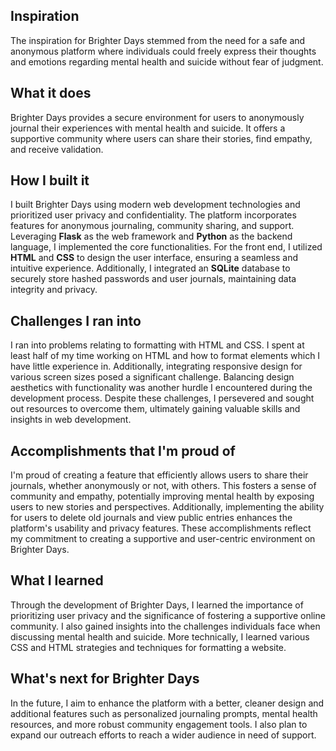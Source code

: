 ## Inspiration
The inspiration for Brighter Days stemmed from the need for a safe and anonymous platform where individuals could freely express their thoughts and emotions regarding mental health and suicide without fear of judgment.

## What it does
Brighter Days provides a secure environment for users to anonymously journal their experiences with mental health and suicide. It offers a supportive community where users can share their stories, find empathy, and receive validation.

## How I built it
I built Brighter Days using modern web development technologies and prioritized user privacy and confidentiality. The platform incorporates features for anonymous journaling, community sharing, and support. Leveraging **Flask** as the web framework and **Python** as the backend language, I implemented the core functionalities. For the front end, I utilized **HTML** and **CSS** to design the user interface, ensuring a seamless and intuitive experience. Additionally, I integrated an **SQLite** database to securely store hashed passwords and user journals, maintaining data integrity and privacy.

## Challenges I ran into
I ran into problems relating to formatting with HTML and CSS. I spent at least half of my time working on HTML and how to format elements which I have little experience in.  Additionally, integrating responsive design for various screen sizes posed a significant challenge. Balancing design aesthetics with functionality was another hurdle I encountered during the development process. Despite these challenges, I persevered and sought out resources to overcome them, ultimately gaining valuable skills and insights in web development.

## Accomplishments that I'm proud of
I'm proud of creating a feature that efficiently allows users to share their journals, whether anonymously or not, with others. This fosters a sense of community and empathy, potentially improving mental health by exposing users to new stories and perspectives. Additionally, implementing the ability for users to delete old journals and view public entries enhances the platform's usability and privacy features. These accomplishments reflect my commitment to creating a supportive and user-centric environment on Brighter Days.

## What I learned
Through the development of Brighter Days, I learned the importance of prioritizing user privacy and the significance of fostering a supportive online community. I also gained insights into the challenges individuals face when discussing mental health and suicide. More technically, I learned various CSS and HTML strategies and techniques for formatting a website.

## What's next for Brighter Days
In the future, I aim to enhance the platform with a better, cleaner design and additional features such as personalized journaling prompts, mental health resources, and more robust community engagement tools. I also plan to expand our outreach efforts to reach a wider audience in need of support.
